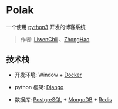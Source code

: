 # Polak
一个使用 [python3](https://www.python.org/) 开发的博客系统

> 作者: [LiwenChii](https://github.com/LiwenChii) 、[ZhongHao](https://github.com/zh826256645)

## 技术栈

* 开发环境: Window + [Docker](https://www.docker.com/)     

* python 框架: [Django](https://github.com/django/django)     

* 数据库: [PostgreSQL](https://www.postgresql.org/) + [MongoDB](https://www.mongodb.com/) + [Redis](https://redis.io/)
